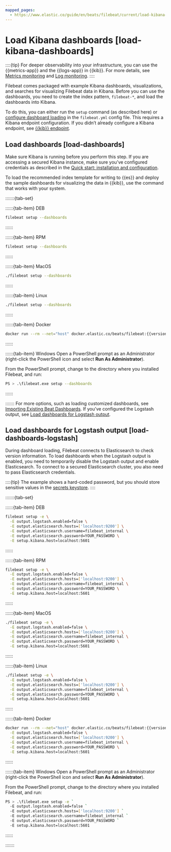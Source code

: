 ```yaml
---
mapped_pages:
  - https://www.elastic.co/guide/en/beats/filebeat/current/load-kibana-dashboards.html
---
```


# Load Kibana dashboards [load-kibana-dashboards]

::::{tip}
For deeper observability into your infrastructure, you can use the {{metrics-app}} and the {{logs-app}} in {{kib}}. For more details, see [Metrics monitoring](docs-content://solutions/observability/infra-and-hosts/analyze-infrastructure-host-metrics.md) and [Log monitoring](docs-content://solutions/observability/logs/explore-logs.md).
::::


Filebeat comes packaged with example Kibana dashboards, visualizations, and searches for visualizing Filebeat data in Kibana. Before you can use the dashboards, you need to create the index pattern, `filebeat-*`, and load the dashboards into Kibana.

To do this, you can either run the `setup` command (as described here) or [configure dashboard loading](/reference/filebeat/configuration-dashboards.md) in the `filebeat.yml` config file. This requires a Kibana endpoint configuration. If you didn’t already configure a Kibana endpoint, see [{{kib}} endpoint](/reference/filebeat/setup-kibana-endpoint.md).


## Load dashboards [load-dashboards]

Make sure Kibana is running before you perform this step. If you are accessing a secured Kibana instance, make sure you’ve configured credentials as described in the [Quick start: installation and configuration](/reference/filebeat/filebeat-installation-configuration.md).

To load the recommended index template for writing to {{es}} and deploy the sample dashboards for visualizing the data in {{kib}}, use the command that works with your system.

:::::::{tab-set}

::::::{tab-item} DEB
```sh
filebeat setup --dashboards
```
::::::

::::::{tab-item} RPM
```sh
filebeat setup --dashboards
```
::::::

::::::{tab-item} MacOS
```sh
./filebeat setup --dashboards
```
::::::

::::::{tab-item} Linux
```sh
./filebeat setup --dashboards
```
::::::

::::::{tab-item} Docker
```sh subs=true
docker run --rm --net="host" docker.elastic.co/beats/filebeat:{{version.stack}} setup --dashboards
```
::::::

::::::{tab-item} Windows
Open a PowerShell prompt as an Administrator (right-click the PowerShell icon and select **Run As Administrator**).

From the PowerShell prompt, change to the directory where you installed Filebeat, and run:

```sh
PS > .\filebeat.exe setup --dashboards
```
::::::

:::::::
For more options, such as loading customized dashboards, see [Importing Existing Beat Dashboards](http://www.elastic.co/guide/en/beats/devguide/master/import-dashboards.md). If you’ve configured the Logstash output, see [Load dashboards for Logstash output](#load-dashboards-logstash).


## Load dashboards for Logstash output [load-dashboards-logstash]

During dashboard loading, Filebeat connects to Elasticsearch to check version information. To load dashboards when the Logstash output is enabled, you need to temporarily disable the Logstash output and enable Elasticsearch. To connect to a secured Elasticsearch cluster, you also need to pass Elasticsearch credentials.

::::{tip}
The example shows a hard-coded password, but you should store sensitive values in the [secrets keystore](/reference/filebeat/keystore.md).
::::


:::::::{tab-set}

::::::{tab-item} DEB
```sh
filebeat setup -e \
  -E output.logstash.enabled=false \
  -E output.elasticsearch.hosts=['localhost:9200'] \
  -E output.elasticsearch.username=filebeat_internal \
  -E output.elasticsearch.password=YOUR_PASSWORD \
  -E setup.kibana.host=localhost:5601
```
::::::

::::::{tab-item} RPM
```sh
filebeat setup -e \
  -E output.logstash.enabled=false \
  -E output.elasticsearch.hosts=['localhost:9200'] \
  -E output.elasticsearch.username=filebeat_internal \
  -E output.elasticsearch.password=YOUR_PASSWORD \
  -E setup.kibana.host=localhost:5601
```
::::::

::::::{tab-item} MacOS
```sh
./filebeat setup -e \
  -E output.logstash.enabled=false \
  -E output.elasticsearch.hosts=['localhost:9200'] \
  -E output.elasticsearch.username=filebeat_internal \
  -E output.elasticsearch.password=YOUR_PASSWORD \
  -E setup.kibana.host=localhost:5601
```
::::::

::::::{tab-item} Linux
```sh
./filebeat setup -e \
  -E output.logstash.enabled=false \
  -E output.elasticsearch.hosts=['localhost:9200'] \
  -E output.elasticsearch.username=filebeat_internal \
  -E output.elasticsearch.password=YOUR_PASSWORD \
  -E setup.kibana.host=localhost:5601
```
::::::

::::::{tab-item} Docker
```sh subs=true
docker run --rm --net="host" docker.elastic.co/beats/filebeat:{{version.stack}} setup -e \
  -E output.logstash.enabled=false \
  -E output.elasticsearch.hosts=['localhost:9200'] \
  -E output.elasticsearch.username=filebeat_internal \
  -E output.elasticsearch.password=YOUR_PASSWORD \
  -E setup.kibana.host=localhost:5601
```
::::::

::::::{tab-item} Windows
Open a PowerShell prompt as an Administrator (right-click the PowerShell icon and select **Run As Administrator**).

From the PowerShell prompt, change to the directory where you installed Filebeat, and run:

```sh
PS > .\filebeat.exe setup -e `
  -E output.logstash.enabled=false `
  -E output.elasticsearch.hosts=['localhost:9200'] `
  -E output.elasticsearch.username=filebeat_internal `
  -E output.elasticsearch.password=YOUR_PASSWORD `
  -E setup.kibana.host=localhost:5601
```
::::::

:::::::
